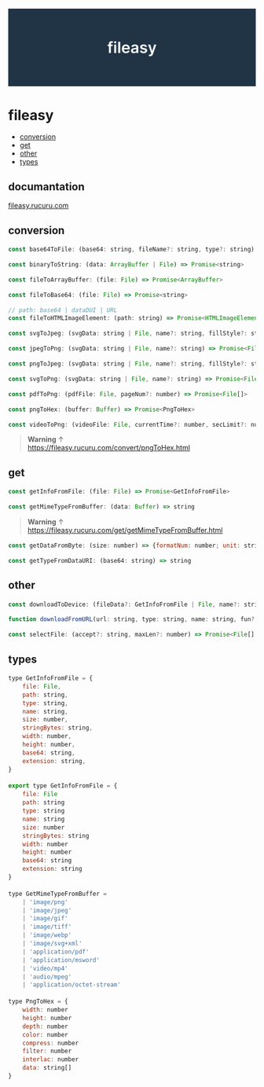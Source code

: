 ![media](https://raw.githubusercontent.com/NAKAK10/fileasy/main/docs/public/media-dark.png)

# fileasy

- [conversion](#conversion)
- [get](#get)
- [other](#other)
- [types](#types)

## documantation

[fileasy.rucuru.com](https://fileasy.rucuru.com/)

## conversion

```js
const base64ToFile: (base64: string, fileName?: string, type?: string) => File
```

```js
const binaryToString: (data: ArrayBuffer | File) => Promise<string>
```

```js
const fileToArrayBuffer: (file: File) => Promise<ArrayBuffer>
```

```js
const fileToBase64: (file: File) => Promise<string>
```

```js
// path: base64 | dataDUI | URL
const fileToHTMLImageElement: (path: string) => Promise<HTMLImageElement>
```

```js
const svgToJpeg: (svgData: string | File, name?: string, fillStyle?: string) => Promise<File>
```

```js
const jpegToPng: (svgData: string | File, name?: string) => Promise<File>
```

```js
const pngToJpeg: (svgData: string | File, name?: string, fillStyle?: string) => Promise<File>
```

```js
const svgToPng: (svgData: string | File, name?: string) => Promise<File>
```

```js
const pdfToPng: (pdfFile: File, pageNum?: number) => Promise<File[]>
```

```js
const pngToHex: (buffer: Buffer) => Promise<PngToHex>
```

```js
const videoToPng: (videoFile: File, currentTime?: number, secLimit?: number) => Promise<string>
```

> **Warning** ↑
> <br>https://fileasy.rucuru.com/convert/pngToHex.html

## get

```js
const getInfoFromFile: (file: File) => Promise<GetInfoFromFile>
```

```js
const getMimeTypeFromBuffer: (data: Buffer) => string
```

> **Warning** ↑
> <br>https://fileasy.rucuru.com/get/getMimeTypeFromBuffer.html

```js
const getDataFromByte: (size: number) => {formatNum: number; unit: string; full: string;}
```

```js
const getTypeFromDataURI: (base64: string) => string
```

## other

```js
const downloadToDevice: (fileData?: GetInfoFromFile | File, name?: string) => void
```

```js
function downloadFromURL(url: string, type: string, name: string, fun?: ((rogress: number) => void) | undefined): Promise<File>
```

```js
const selectFile: (accept?: string, maxLen?: number) => Promise<File[] | undefined>
```

## types

```js
type GetInfoFromFile = {
	file: File,
	path: string,
	type: string,
	name: string,
	size: number,
	stringBytes: string,
	width: number,
	height: number,
	base64: string,
	extension: string,
}

export type GetInfoFromFile = {
	file: File
	path: string
	type: string
	name: string
	size: number
	stringBytes: string
	width: number
	height: number
	base64: string
	extension: string
}

type GetMimeTypeFromBuffer =
	| 'image/png'
	| 'image/jpeg'
	| 'image/gif'
	| 'image/tiff'
	| 'image/webp'
	| 'image/svg+xml'
	| 'application/pdf'
	| 'application/msword'
	| 'video/mp4'
	| 'audio/mpeg'
	| 'application/octet-stream'

type PngToHex = {
	width: number
	height: number
	depth: number
	color: number
	compress: number
	filter: number
	interlac: number
	data: string[]
}
```
